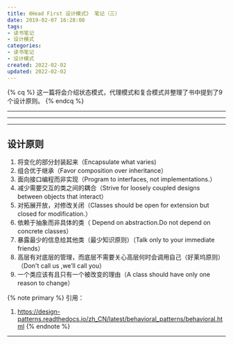 ```yaml
---
title: 《Head First 设计模式》 笔记（三）
date: 2019-02-07 16:28:08
tags: 
- 读书笔记
- 设计模式
categories:
- 读书笔记
- 设计模式
created: 2022-02-02
updated: 2022-02-02
---
```


{% cq %}
这一篇将会介绍状态模式，代理模式和复合模式并整理了书中提到了9个设计原则。
{% endcq %}

<!--more-->

***

***


***

## 设计原则

1. 将变化的部分封装起来（Encapsulate what varies)
2. 组合优于继承（Favor composition over inheritance）
3. 面向接口编程而非实现（Program to interfaces, not implementations.）
4. 减少需要交互的类之间的耦合（Strive for loosely coupled designs between objects that interact）
5. 对拓展开放，对修改关闭（Classes should be open for extension but closed for modification.）
6. 依赖于抽象而非具体的类（	Depend on abstraction.Do not depend on concrete classes）
7. 暴露最少的信息给其他类（最少知识原则）（Talk only to your immediate friends）
8. 高层有对底层的管理，而底层不需要关心高层何时会调用自己（好莱坞原则）（Don't call us ,we’ll call you）
9. 一个类应该有且只有一个被改变的理由（A class should have only one reason to change）


{% note primary %}
引用：
1. https://design-patterns.readthedocs.io/zh_CN/latest/behavioral_patterns/behavioral.html
{% endnote %}

***